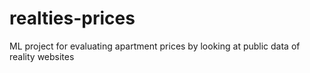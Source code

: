 # realties-prices
ML project for evaluating apartment prices by looking at public data of reality websites
